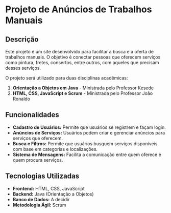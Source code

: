 # Projeto de Anúncios de Trabalhos Manuais

## Descrição

Este projeto é um site desenvolvido para facilitar a busca e a oferta de trabalhos manuais. O objetivo é conectar pessoas que oferecem serviços como pintura, fretes, consertos, entre outros, com aqueles que precisam desses serviços. 

O projeto será utilizado para duas disciplinas acadêmicas:

1. **Orientação a Objetos em Java** - Ministrada pelo Professor Kesede
2. **HTML, CSS, JavaScript e Scrum** - Ministrada pelo Professor João Ronaldo

## Funcionalidades

- **Cadastro de Usuários:** Permite que usuários se registrem e façam login.
- **Anúncios de Serviços:** Usuários podem criar e gerenciar anúncios para serviços que oferecem.
- **Busca e Filtros:** Permite que usuários busquem serviços disponíveis com base em categorias e localizações.
- **Sistema de Mensagens:** Facilita a comunicação entre quem oferece e quem procura serviços.

## Tecnologias Utilizadas

- **Frontend:** HTML, CSS, JavaScript
- **Backend:** Java (Orientação a Objetos)
- **Banco de Dados:** A decidir
- **Metodologia Ágil:** Scrum
